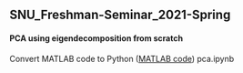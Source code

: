 ## SNU_Freshman-Seminar_2021-Spring

#### PCA using eigendecomposition from scratch
Convert MATLAB code to Python ([MATLAB code](https://github.com/hkleebrain/Dimensionality_reduction))
pca.ipynb
